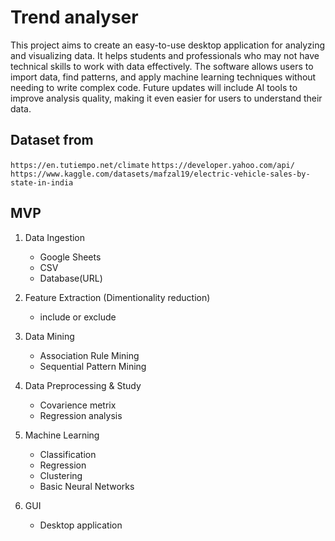 # Trend analyser
This project aims to create an easy-to-use desktop application for analyzing and visualizing data. It helps students and professionals who may not have technical skills to work with data effectively. The software allows users to import data, find patterns, and apply machine learning techniques without needing to write complex code. Future updates will include AI tools to improve analysis quality, making it even easier for users to understand their data.

## Dataset from 
`
https://en.tutiempo.net/climate
`
`
https://developer.yahoo.com/api/
`
`
https://www.kaggle.com/datasets/mafzal19/electric-vehicle-sales-by-state-in-india
`

## MVP
1. Data Ingestion
    - Google Sheets
    - CSV
    - Database(URL)

2. Feature Extraction (Dimentionality reduction)
    - include or exclude

3. Data Mining
    - Association Rule Mining
    - Sequential Pattern Mining

4. Data Preprocessing & Study
    - Covarience metrix
    - Regression analysis
    
4. Machine Learning
    - Classification
    - Regression
    - Clustering 
    - Basic Neural Networks

5. GUI
    - Desktop application